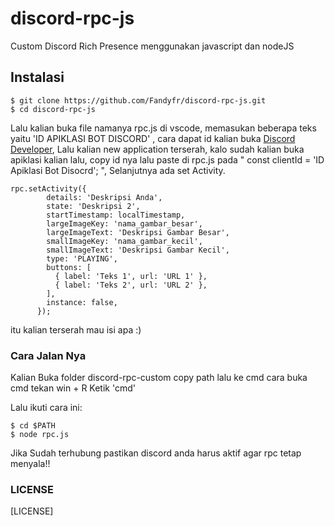 # discord-rpc-js
Custom Discord Rich Presence menggunakan javascript dan nodeJS

## Instalasi

```
$ git clone https://github.com/Fandyfr/discord-rpc-js.git
$ cd discord-rpc-js
```

Lalu kalian buka file namanya rpc.js di vscode,
memasukan beberapa teks yaitu 'ID APIKLASI BOT DISCORD' , cara dapat id
kalian buka <a href='https://discord.com/developers/applications'>Discord Developer</a>, Lalu kalian new application terserah,
kalo sudah kalian buka apiklasi kalian lalu, copy id nya lalu paste di rpc.js pada " const clientId = 'ID Apiklasi Bot Disocrd'; ",  Selanjutnya ada set Activity.

```
rpc.setActivity({
        details: 'Deskripsi Anda',
        state: 'Deskripsi 2',
        startTimestamp: localTimestamp,
        largeImageKey: 'nama_gambar_besar',
        largeImageText: 'Deskripsi Gambar Besar',
        smallImageKey: 'nama_gambar_kecil',
        smallImageText: 'Deskripsi Gambar Kecil',
        type: 'PLAYING',
        buttons: [
          { label: 'Teks 1', url: 'URL 1' },
          { label: 'Teks 2', url: 'URL 2' },
        ],
        instance: false,
      });
```

itu kalian terserah mau isi apa :)

### Cara Jalan Nya
Kalian Buka folder discord-rpc-custom copy path lalu ke cmd
cara buka cmd tekan win + R Ketik 'cmd'

Lalu ikuti cara ini:

```
$ cd $PATH
$ node rpc.js
```

Jika Sudah terhubung pastikan discord anda harus aktif agar rpc tetap menyala!!

### LICENSE
[LICENSE]
